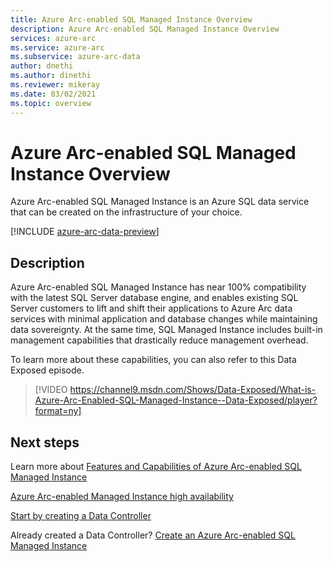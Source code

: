 ```yaml
---
title: Azure Arc-enabled SQL Managed Instance Overview
description: Azure Arc-enabled SQL Managed Instance Overview
services: azure-arc
ms.service: azure-arc
ms.subservice: azure-arc-data
author: dnethi
ms.author: dinethi
ms.reviewer: mikeray
ms.date: 03/02/2021
ms.topic: overview
---
```


# Azure Arc-enabled SQL Managed Instance Overview

Azure Arc-enabled SQL Managed Instance is an Azure SQL data service that can be created on the infrastructure of your choice. 

[!INCLUDE [azure-arc-data-preview](../../../includes/azure-arc-data-preview.md)]

## Description

Azure Arc-enabled SQL Managed Instance has near 100% compatibility with the latest SQL Server database engine, and enables existing SQL Server customers to lift and shift their applications to Azure Arc data services with minimal application and database changes while maintaining data sovereignty. At the same time, SQL Managed Instance includes built-in management capabilities that drastically reduce management overhead. 

To learn more about these capabilities, you can also refer to this Data Exposed episode.
> [!VIDEO https://channel9.msdn.com/Shows/Data-Exposed/What-is-Azure-Arc-Enabled-SQL-Managed-Instance--Data-Exposed/player?format=ny]

## Next steps

Learn more about [Features and Capabilities of Azure Arc-enabled SQL Managed Instance](managed-instance-features.md)

[Azure Arc-enabled Managed Instance high availability](managed-instance-high-availability.md)

[Start by creating a Data Controller](create-data-controller.md)

Already created a Data Controller? [Create an Azure Arc-enabled SQL Managed Instance](create-sql-managed-instance.md)
